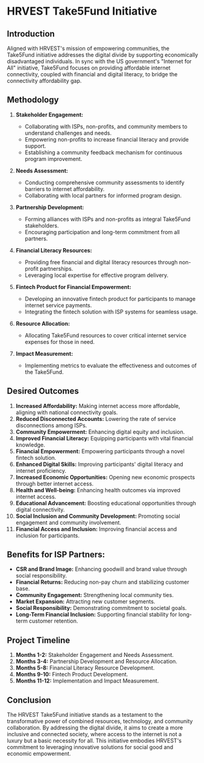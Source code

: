 # HRVEST Take5Fund Initiative

## Introduction
Aligned with HRVEST's mission of empowering communities, the Take5Fund initiative addresses the digital divide by supporting economically disadvantaged individuals. In sync with the US government's "Internet for All" initiative, Take5Fund focuses on providing affordable internet connectivity, coupled with financial and digital literacy, to bridge the connectivity affordability gap.

## Methodology
1. **Stakeholder Engagement:**
   - Collaborating with ISPs, non-profits, and community members to understand challenges and needs.
   - Empowering non-profits to increase financial literacy and provide support.
   - Establishing a community feedback mechanism for continuous program improvement.

2. **Needs Assessment:**
   - Conducting comprehensive community assessments to identify barriers to internet affordability.
   - Collaborating with local partners for informed program design.

3. **Partnership Development:**
   - Forming alliances with ISPs and non-profits as integral Take5Fund stakeholders.
   - Encouraging participation and long-term commitment from all partners.

4. **Financial Literacy Resources:**
   - Providing free financial and digital literacy resources through non-profit partnerships.
   - Leveraging local expertise for effective program delivery.

5. **Fintech Product for Financial Empowerment:**
   - Developing an innovative fintech product for participants to manage internet service payments.
   - Integrating the fintech solution with ISP systems for seamless usage.

6. **Resource Allocation:**
   - Allocating Take5Fund resources to cover critical internet service expenses for those in need.

7. **Impact Measurement:**
   - Implementing metrics to evaluate the effectiveness and outcomes of the Take5Fund.

## Desired Outcomes
1. **Increased Affordability:** Making internet access more affordable, aligning with national connectivity goals.
2. **Reduced Disconnected Accounts:** Lowering the rate of service disconnections among ISPs.
3. **Community Empowerment:** Enhancing digital equity and inclusion.
4. **Improved Financial Literacy:** Equipping participants with vital financial knowledge.
5. **Financial Empowerment:** Empowering participants through a novel fintech solution.
6. **Enhanced Digital Skills:** Improving participants' digital literacy and internet proficiency.
7. **Increased Economic Opportunities:** Opening new economic prospects through better internet access.
8. **Health and Well-being:** Enhancing health outcomes via improved internet access.
9. **Educational Advancement:** Boosting educational opportunities through digital connectivity.
10. **Social Inclusion and Community Development:** Promoting social engagement and community involvement.
11. **Financial Access and Inclusion:** Improving financial access and inclusion for participants.

## Benefits for ISP Partners:
- **CSR and Brand Image:** Enhancing goodwill and brand value through social responsibility.
- **Financial Returns:** Reducing non-pay churn and stabilizing customer base.
- **Community Engagement:** Strengthening local community ties.
- **Market Expansion:** Attracting new customer segments.
- **Social Responsibility:** Demonstrating commitment to societal goals.
- **Long-Term Financial Inclusion:** Supporting financial stability for long-term customer retention.

## Project Timeline
1. **Months 1-2:** Stakeholder Engagement and Needs Assessment.
2. **Months 3-4:** Partnership Development and Resource Allocation.
3. **Months 5-8:** Financial Literacy Resource Development.
4. **Months 9-10:** Fintech Product Development.
5. **Months 11-12:** Implementation and Impact Measurement.

## Conclusion
The HRVEST Take5Fund initiative stands as a testament to the transformative power of combined resources, technology, and community collaboration. By addressing the digital divide, it aims to create a more inclusive and connected society, where access to the internet is not a luxury but a basic necessity for all. This initiative embodies HRVEST's commitment to leveraging innovative solutions for social good and economic empowerment.
